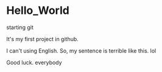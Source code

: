 # Hello_World
starting git

It's my first project in github.

I can't using English. So, my sentence is terrible like this. lol

Good luck. everybody
